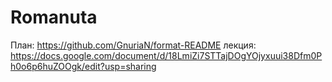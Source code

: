 # Romanuta
План:
https://github.com/GnuriaN/format-README
лекция:
https://docs.google.com/document/d/18LmiZi7STTajDOgYOjyxuui38Dfm0Ph0o6p6huZOOgk/edit?usp=sharing